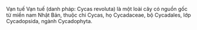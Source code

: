 Vạn tuế
Vạn tuế (danh pháp: Cycas revoluta) là một loài cây có nguồn gốc từ miền nam Nhật Bản, thuộc chi Cycas, họ Cycadaceae, bộ Cycadales, lớp Cycadopsida, ngành Cycadophyta.